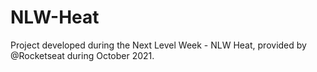 # NLW-Heat
Project developed during the Next Level Week - NLW Heat, provided by @Rocketseat during October 2021.
